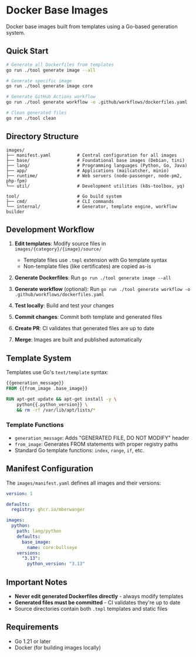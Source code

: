 # Docker Base Images

Docker base images built from templates using a Go-based generation system.

## Quick Start

```bash
# Generate all Dockerfiles from templates
go run ./tool generate image --all

# Generate specific image
go run ./tool generate image core

# Generate GitHub Actions workflow
go run ./tool generate workflow -o .github/workflows/dockerfiles.yaml

# Clean generated files
go run ./tool clean
```

## Directory Structure

```
images/
├── manifest.yaml          # Central configuration for all images
├── base/                  # Foundational base images (Debian, tini)
├── lang/                  # Programming languages (Python, Go, Java)
├── app/                   # Applications (mailcatcher, minio)
├── runtime/               # Web servers (node-passenger, node-pm2, php-fpm)
└── util/                  # Development utilities (k8s-toolbox, yq)

tool/                      # Go build system
├── cmd/                   # CLI commands
└── internal/              # Generator, template engine, workflow builder
```

## Development Workflow

1. **Edit templates**: Modify source files in `images/{category}/{image}/source/`
   - Template files use `.tmpl` extension with Go template syntax
   - Non-template files (like certificates) are copied as-is

2. **Generate Dockerfiles**: Run `go run ./tool generate image --all`

3. **Generate workflow** (optional): Run `go run ./tool generate workflow -o .github/workflows/dockerfiles.yaml`

4. **Test locally**: Build and test your changes

5. **Commit changes**: Commit both template and generated files

6. **Create PR**: CI validates that generated files are up to date

7. **Merge**: Images are built and published automatically

## Template System

Templates use Go's `text/template` syntax:

```dockerfile
{{generation_message}}
FROM {{from_image .base_image}}

RUN apt-get update && apt-get install -y \
    python{{.python_version}} \
    && rm -rf /var/lib/apt/lists/*
```

### Template Functions

- `generation_message`: Adds "GENERATED FILE, DO NOT MODIFY" header
- `from_image`: Generates FROM statements with proper registry paths
- Standard Go template functions: `index`, `range`, `if`, etc.

## Manifest Configuration

The `images/manifest.yaml` defines all images and their versions:

```yaml
version: 1

defaults:
  registry: ghcr.io/mberwanger

images:
  python:
    path: lang/python
    defaults:
      base_image:
        name: core:bullseye
    versions:
      "3.13":
        python_version: "3.13"
```

## Important Notes

- **Never edit generated Dockerfiles directly** - always modify templates
- **Generated files must be committed** - CI validates they're up to date
- Source directories contain both `.tmpl` templates and static files

## Requirements

- Go 1.21 or later
- Docker (for building images locally)

